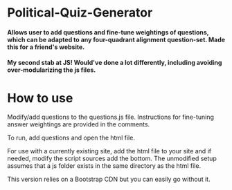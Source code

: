 # Political-Quiz-Generator
#### Allows user to add questions and fine-tune weightings of questions, which can be adapted to any four-quadrant alignment question-set. Made this for a friend's website.
#### My second stab at JS! Would've done a lot differently, including avoiding over-modularizing the js files.

# How to use
Modify/add questions to the questions.js file. Instructions for fine-tuning answer weightings are provided in the comments.

To run, add questions and open the html file.

For use with a currently existing site, add the html file to your site and if needed, modify the script sources add the bottom. The unmodified setup assumes that a js folder exists in the same directory as the html file.

This version relies on a Bootstrap CDN but you can easily go without it.
